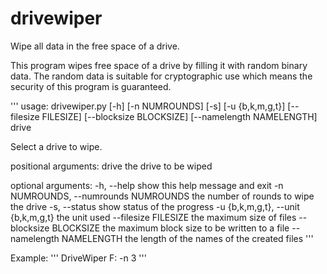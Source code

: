 # drivewiper

Wipe all data in the free space of a drive.

This program wipes free space of a drive by filling it with random binary
data. The random data is suitable for cryptographic use which means the
security of this program is guaranteed.

'''
usage: drivewiper.py [-h] [-n NUMROUNDS] [-s] [-u {b,k,m,g,t}]
                     [--filesize FILESIZE] [--blocksize BLOCKSIZE]
                     [--namelength NAMELENGTH]
                     drive

Select a drive to wipe.

positional arguments:
  drive                 the drive to be wiped

optional arguments:
  -h, --help            show this help message and exit
  -n NUMROUNDS, --numrounds NUMROUNDS
                        the number of rounds to wipe the drive
  -s, --status          show status of the progress
  -u {b,k,m,g,t}, --unit {b,k,m,g,t}
                        the unit used
  --filesize FILESIZE   the maximum size of files
  --blocksize BLOCKSIZE
                        the maximum block size to be written to a file
  --namelength NAMELENGTH
                        the length of the names of the created files
'''

Example:
'''
DriveWiper F: -n 3
'''